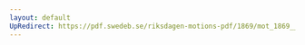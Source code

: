 ```yaml
---
layout: default
UpRedirect: https://pdf.swedeb.se/riksdagen-motions-pdf/1869/mot_1869__ak__00088/mot_1869__ak__00088_001.pdf
---
```


